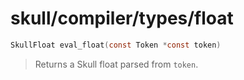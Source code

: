 # skull/compiler/types/float

```c
SkullFloat eval_float(const Token *const token)
```

> Returns a Skull float parsed from `token`.

